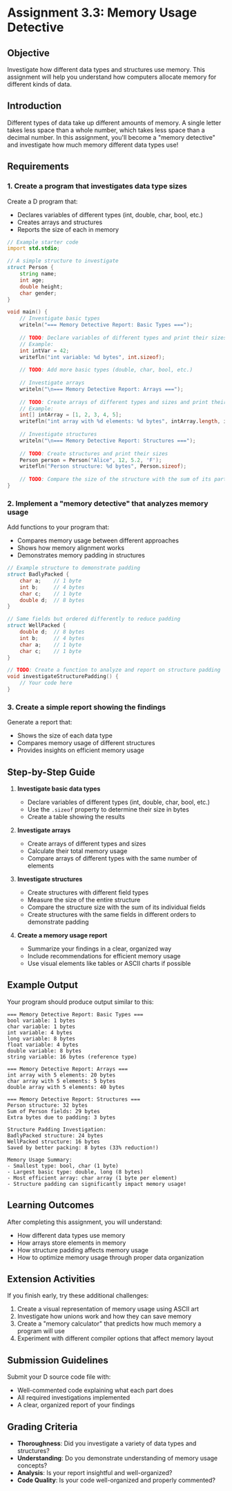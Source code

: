 # Assignment 3.3: Memory Usage Detective

## Objective

Investigate how different data types and structures use memory. This assignment will help you understand how computers allocate memory for different kinds of data.

## Introduction

Different types of data take up different amounts of memory. A single letter takes less space than a whole number, which takes less space than a decimal number. In this assignment, you'll become a "memory detective" and investigate how much memory different data types use!

## Requirements

### 1. Create a program that investigates data type sizes

Create a D program that:
- Declares variables of different types (int, double, char, bool, etc.)
- Creates arrays and structures
- Reports the size of each in memory

```d
// Example starter code
import std.stdio;

// A simple structure to investigate
struct Person {
    string name;
    int age;
    double height;
    char gender;
}

void main() {
    // Investigate basic types
    writeln("=== Memory Detective Report: Basic Types ===");
    
    // TODO: Declare variables of different types and print their sizes
    // Example:
    int intVar = 42;
    writefln("int variable: %d bytes", int.sizeof);
    
    // TODO: Add more basic types (double, char, bool, etc.)
    
    // Investigate arrays
    writeln("\n=== Memory Detective Report: Arrays ===");
    
    // TODO: Create arrays of different types and sizes and print their memory usage
    // Example:
    int[] intArray = [1, 2, 3, 4, 5];
    writefln("int array with %d elements: %d bytes", intArray.length, intArray.length * int.sizeof);
    
    // Investigate structures
    writeln("\n=== Memory Detective Report: Structures ===");
    
    // TODO: Create structures and print their sizes
    Person person = Person("Alice", 12, 5.2, 'F');
    writefln("Person structure: %d bytes", Person.sizeof);
    
    // TODO: Compare the size of the structure with the sum of its parts
}
```

### 2. Implement a "memory detective" that analyzes memory usage

Add functions to your program that:
- Compares memory usage between different approaches
- Shows how memory alignment works
- Demonstrates memory padding in structures

```d
// Example structure to demonstrate padding
struct BadlyPacked {
    char a;    // 1 byte
    int b;     // 4 bytes
    char c;    // 1 byte
    double d;  // 8 bytes
}

// Same fields but ordered differently to reduce padding
struct WellPacked {
    double d;  // 8 bytes
    int b;     // 4 bytes
    char a;    // 1 byte
    char c;    // 1 byte
}

// TODO: Create a function to analyze and report on structure padding
void investigateStructurePadding() {
    // Your code here
}
```

### 3. Create a simple report showing the findings

Generate a report that:
- Shows the size of each data type
- Compares memory usage of different structures
- Provides insights on efficient memory usage

## Step-by-Step Guide

1. **Investigate basic data types**
   - Declare variables of different types (int, double, char, bool, etc.)
   - Use the `.sizeof` property to determine their size in bytes
   - Create a table showing the results

2. **Investigate arrays**
   - Create arrays of different types and sizes
   - Calculate their total memory usage
   - Compare arrays of different types with the same number of elements

3. **Investigate structures**
   - Create structures with different field types
   - Measure the size of the entire structure
   - Compare the structure size with the sum of its individual fields
   - Create structures with the same fields in different orders to demonstrate padding

4. **Create a memory usage report**
   - Summarize your findings in a clear, organized way
   - Include recommendations for efficient memory usage
   - Use visual elements like tables or ASCII charts if possible

## Example Output

Your program should produce output similar to this:

```
=== Memory Detective Report: Basic Types ===
bool variable: 1 bytes
char variable: 1 bytes
int variable: 4 bytes
long variable: 8 bytes
float variable: 4 bytes
double variable: 8 bytes
string variable: 16 bytes (reference type)

=== Memory Detective Report: Arrays ===
int array with 5 elements: 20 bytes
char array with 5 elements: 5 bytes
double array with 5 elements: 40 bytes

=== Memory Detective Report: Structures ===
Person structure: 32 bytes
Sum of Person fields: 29 bytes
Extra bytes due to padding: 3 bytes

Structure Padding Investigation:
BadlyPacked structure: 24 bytes
WellPacked structure: 16 bytes
Saved by better packing: 8 bytes (33% reduction!)

Memory Usage Summary:
- Smallest type: bool, char (1 byte)
- Largest basic type: double, long (8 bytes)
- Most efficient array: char array (1 byte per element)
- Structure padding can significantly impact memory usage!
```

## Learning Outcomes

After completing this assignment, you will understand:
- How different data types use memory
- How arrays store elements in memory
- How structure padding affects memory usage
- How to optimize memory usage through proper data organization

## Extension Activities

If you finish early, try these additional challenges:

1. Create a visual representation of memory usage using ASCII art
2. Investigate how unions work and how they can save memory
3. Create a "memory calculator" that predicts how much memory a program will use
4. Experiment with different compiler options that affect memory layout

## Submission Guidelines

Submit your D source code file with:
- Well-commented code explaining what each part does
- All required investigations implemented
- A clear, organized report of your findings

## Grading Criteria

- **Thoroughness**: Did you investigate a variety of data types and structures?
- **Understanding**: Do you demonstrate understanding of memory usage concepts?
- **Analysis**: Is your report insightful and well-organized?
- **Code Quality**: Is your code well-organized and properly commented?
